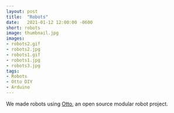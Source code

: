 ```yaml
---
layout: post
title:  "Robots"
date:   2021-01-12 12:00:00 -0600
short: robots
image: thumbnail.jpg
images:
- robots2.gif
- robots2.jpg
- robots1.gif
- robots1.jpg
- robots3.jpg
tags:
- Robots
- Otto DIY
- Arduino
---
```



We made robots using <a href="https://www.ottodiy.com/">Otto</a>, an open source modular robot project.
